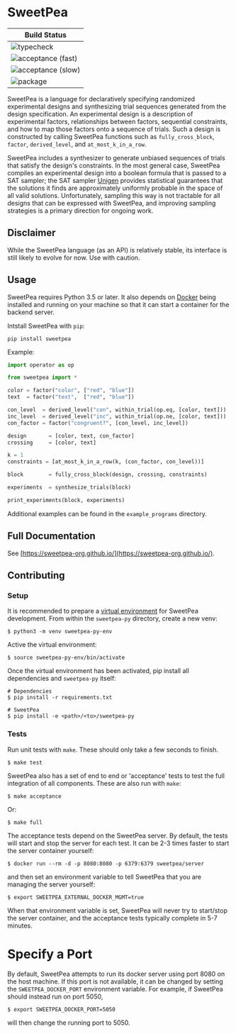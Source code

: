 SweetPea
========

| Build Status                                                                                                      |
|-------------------------------------------------------------------------------------------------------------------|
| ![typecheck](../../actions/workflows/typecheck.yml/badge.svg)               |
| ![acceptance (fast)](../../actions/workflows/acceptance-fast.yml/badge.svg) |
| ![acceptance (slow)](../../actions/workflows/acceptance-slow.yml/badge.svg) |
| ![package](../../actions/workflows/test.yml/badge.svg)                      |

SweetPea is a language for declaratively specifying randomized experimental designs and synthesizing trial sequences generated from the design specification.
An experimental design is a description of experimental factors, relationships between factors, sequential constraints, and how to map those factors onto a sequence of trials. Such a design is constructed by calling SweetPea functions such as `fully_cross_block`, `factor`, `derived_level`, and `at_most_k_in_a_row`.

SweetPea includes a synthesizer to generate unbiased sequences of trials that satisfy the design's constraints. In the most general case, SweetPea compiles an experimental design into a boolean formula that is passed to a SAT sampler; the SAT sampler [Unigen](https://bitbucket.org/kuldeepmeel/unigen) provides statistical guarantees that the solutions it finds are approximately uniformly probable in the space of all valid solutions. Unfortunately, sampling this way is not tractable for all designs that can be expressed with SweetPea, and improving sampling strategies is a primary direction for ongoing work.

## Disclaimer

While the SweetPea language (as an API) is relatively stable, its interface is still likely to evolve for now. Use with caution.

## Usage

SweetPea requires Python 3.5 or later. It also depends on [Docker][1] being installed and running on your machine so that it can start a container for the backend server.

Intstall SweetPea with `pip`:

```
pip install sweetpea
```

Example:

```python
import operator as op

from sweetpea import *

color = factor("color", ["red", "blue"])
text  = factor("text",  ["red", "blue"])

con_level  = derived_level("con", within_trial(op.eq, [color, text]))
inc_level  = derived_level("inc", within_trial(op.ne, [color, text]))
con_factor = factor("congruent?", [con_level, inc_level])

design       = [color, text, con_factor]
crossing     = [color, text]

k = 1
constraints = [at_most_k_in_a_row(k, (con_factor, con_level))]

block        = fully_cross_block(design, crossing, constraints)

experiments  = synthesize_trials(block)

print_experiments(block, experiments)
```

Additional examples can be found in the `example_programs` directory.

## Full Documentation

See [https://sweetpea-org.github.io/](https://sweetpea-org.github.io/).

## Contributing

### Setup

It is recommended to prepare a [virtual environment][2] for SweetPea development. From within the `sweetpea-py` directory, create a new venv:

```
$ python3 -m venv sweetpea-py-env
```

Active the virtual environment:

```
$ source sweetpea-py-env/bin/activate
```

Once the virtual environment has been activated, pip install all dependencies and `sweetpea-py` itself:

```
# Dependencies
$ pip install -r requirements.txt

# SweetPea
$ pip install -e <path>/<to>/sweetpea-py
```

### Tests

Run unit tests with `make`. These should only take a few seconds to finish.

```
$ make test
```

SweetPea also has a set of end to end or 'acceptance' tests to test the full integration of all components. These are also run with `make`:

```
$ make acceptance
```

Or:

```
$ make full
```

The acceptance tests depend on the SweetPea server. By default, the tests will start and stop the server for each test. It can be 2-3 times faster to start the server container yourself:

```
$ docker run --rm -d -p 8080:8080 -p 6379:6379 sweetpea/server
```

and then set an environment variable to tell SweetPea that you are managing the server yourself:

```
$ export SWEETPEA_EXTERNAL_DOCKER_MGMT=true
```

When that environment variable is set, SweetPea will never try to start/stop the server container, and the acceptance tests typically complete in 5-7 minutes.

[1]: https://www.docker.com/
[2]: https://docs.python.org/3/tutorial/venv.html

# Specify a Port
By default, SweetPea attempts to run its docker server using port 8080 on the host machine. If this port is not available, it can be changed by setting the `SWEETPEA_DOCKER_PORT` environment variable. For example, if SweetPea should instead run on port 5050,
```
$ export SWEETPEA_DOCKER_PORT=5050
```
will then change the running port to 5050.
